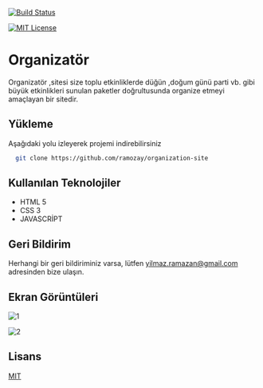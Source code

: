 [![Build Status](https://github.com/ytdl-org/youtube-dl/workflows/CI/badge.svg)](https://github.com/ytdl-org/youtube-dl/actions?query=workflow%3ACI)


[![MIT License](https://img.shields.io/badge/License-MIT-green.svg)](https://choosealicense.com/licenses/mit/)
# Organizatör
Organizatör ,sitesi size toplu etkinliklerde düğün ,doğum günü
parti vb. gibi büyük etkinlikleri sunulan paketler doğrultusunda
organize etmeyi amaçlayan bir sitedir.




## Yükleme 

Aşağıdaki yolu izleyerek projemi indirebilirsiniz

```bash 
  git clone https://github.com/ramozay/organization-site
```
    
## Kullanılan Teknolojiler

- HTML 5
- CSS 3
- JAVASCRİPT

  
## Geri Bildirim

Herhangi bir geri bildiriminiz varsa, lütfen yilmaz.ramazan@gmail.com adresinden bize ulaşın.

  

## Ekran Görüntüleri
![1](https://user-images.githubusercontent.com/117778316/223215839-21d24226-1993-406f-9e0d-e0a27e1ecbac.png)

![2](https://user-images.githubusercontent.com/117778316/223215940-4cef1b5e-8bac-49ab-bdfd-55ba9fd011e6.png)

## Lisans

[MIT](https://choosealicense.com/licenses/mit/)

  
